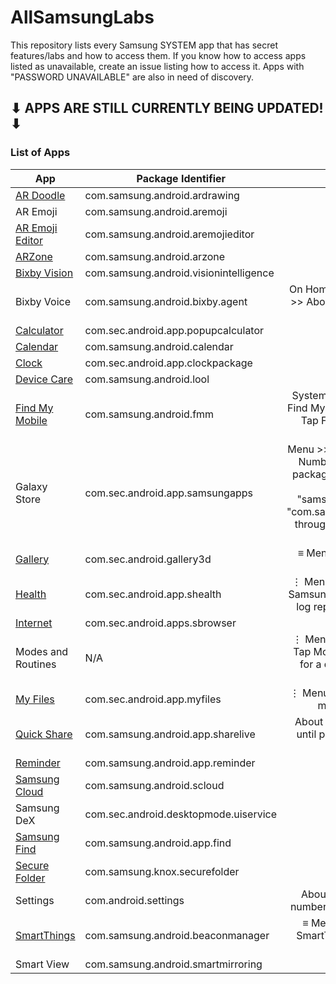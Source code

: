 # AllSamsungLabs
This repository lists every Samsung SYSTEM app that has secret features/labs and how to access them. If you know how to access apps listed as unavailable, create an issue listing how to access it. Apps with "PASSWORD UNAVAILABLE" are also in need of discovery.

## ⬇ **APPS ARE STILL CURRENTLY BEING UPDATED!** ⬇

### List of Apps

| App | Package Identifier | Method |
| --- | --- | :---: |
| [AR Doodle](https://galaxystore.samsung.com/prepost/000005555018) | com.samsung.android.ardrawing | ❌ Unavailable |
| AR Emoji | com.samsung.android.aremoji | ❌ Unavailable |
| [AR Emoji Editor](https://galaxystore.samsung.com/prepost/000005360278) | com.samsung.android.aremojieditor | ❌ Unavailable |
| [ARZone](https://galaxystore.samsung.com/prepost/000005227810) | com.samsung.android.arzone | ❌ Unavailable |
| [Bixby Vision](https://galaxystore.samsung.com/prepost/000005897119) | com.samsung.android.visionintelligence | ❌ Unavailable |
| Bixby Voice | com.samsung.android.bixby.agent | On Home Screen, hold down on Bixby >> Bixby Settings >> About Bixby >> Tap Version Number until Developer options is enabled. |
| [Calculator](https://galaxystore.samsung.com/prepost/000005423481) | com.sec.android.app.popupcalculator | Type (+30,012,012,732+ |
| [Calendar](https://galaxystore.samsung.com/prepost/000006456935) | com.samsung.android.calendar | ≡ Menu >> Settings >> Labs |
| [Clock](https://galaxystore.samsung.com/detail/com.sec.android.app.clockpackage) | com.sec.android.app.clockpackage | ❌ Unavailable/⚠️ In Progress |
| [Device Care](https://galaxystore.samsung.com/detail/com.samsung.android.lool) | com.samsung.android.lool | ❌ Unavailable/⚠️ In Progress |
| [Find My Mobile](https://galaxystore.samsung.com/prepost/000004700911) | com.samsung.android.fmm | System Settings >> Apps >> Samsung app settings >> Find My Mobile >> ⋮ Menu >> About Find My Mobile >> Tap Find My Mobile 9 Times >> Enter "PASSWORD UNAVAILABLE" >> Press OK |
| Galaxy Store | com.sec.android.app.samsungapps | Menu >> Settings >> About Galaxy Store >> Tap Version Number multiple times >> For the password, it is the package name (samsungapps) + the version code. For example, samsungapps + 7.20.3 = "samsungapps7.20.3" <<>> ALTERNATIVE >> Open "com.samsung.android.mas.internal.ui.DevSettingsPage" through an Activity Launcher >> Enter password from main method. |
| [Gallery](https://galaxystore.samsung.com/prepost/000007860293) | com.sec.android.gallery3d | ≡ Menu >> Settings >> About Gallery >> Tap Gallery multiple times until Labs in enabled. |
| [Health](https://galaxystore.samsung.com/prepost/000003059550) | com.sec.android.app.shealth | ⋮ Menu >> Settings >> About Samsung Health >> Tap Samsung Health multiple times. Keep clicking after Send log report appears. >> Developer mode (new) >> ON |
| [Internet](https://galaxystore.samsung.com/prepost/000005046627) | com.sec.android.apps.sbrowser | ≡ Menu >> Settings >> Labs |
| Modes and Routines | N/A | ⋮ Menu >> Settings >> About Modes and Routines >> Tap Modes and Routines multiple times until prompted for a debug mode password. >> Enter "PASSWORD UNAVAILABLE" |
| [My Files](https://galaxystore.samsung.com/detail/com.sec.android.app.myfiles) | com.sec.android.app.myfiles | ⋮ Menu >> Settings >> About My Files >> Tap My Files multiple times until MyFiles Labs is enabled. |
| [Quick Share](https://galaxystore.samsung.com/detail/com.samsung.android.app.sharelive) | com.samsung.android.app.sharelive | About Quick Share >> Tap Quick Share multiple times until prompted for a debug mode password. >> Enter "PASSWORD UNAVAILABLE" |
| [Reminder](https://galaxystore.samsung.com/prepost/000006417222) | com.samsung.android.app.reminder | ⚠️ In Progress |
| [Samsung Cloud](https://galaxystore.samsung.com/detail/com.samsung.android.scloud) | com.samsung.android.scloud | ❌ Unavailable |
| Samsung DeX | com.sec.android.desktopmode.uiservice | ❌ Unavailable |
| [Samsung Find](https://galaxystore.samsung.com/prepost/000007282521) | com.samsung.android.app.find | ❌ Unavailable |
| [Secure Folder](https://galaxystore.samsung.com/prepost/000006837918) | com.samsung.knox.securefolder | ❌ Unavailable |
| Settings | com.android.settings | About phone >> Software information >> Tap Build number multiple times until Developer mode is enabled. |
| [SmartThings](https://galaxystore.samsung.com/prepost/000004262296) | com.samsung.android.beaconmanager | ≡ Menu >> Settings >> About SmartThings >> Tap SmartThings 10 times >> Enable Test Mode >> Enter "PASSWORD UNAVAILABLE" |
| Smart View | com.samsung.android.smartmirroring | ❌ Unavailable | 
